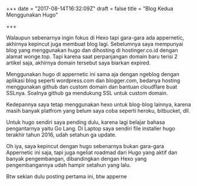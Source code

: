 +++
date = "2017-08-14T16:32:09Z"
draft = false
title = "Blog Kedua Menggunakan Hugo"

+++
Walaupun sebenarnya ingin fokus di Hexo tapi gara-gara ada appernetic, akhirnya kepincut juga membuat blog lagi. Sebelumnya saya mempunyai blog yang menggunakan hugo dan dihosting di hostinger.co.id dengan alamat wonge.top. Tapi karena saat perpanjangan domain baru terisi 2 artikel saja, akhirnya domain tersebut saya biarkan expired.

Menggunakan hugo di appernetic ini sama aja dengan ngeblog dengan aplikasi blog seperti wordpress.com dan blogger.com, bedanya hosting menggunakan github dan custom domain dan bantuan cloudflare buat SSLnya. Soalnya github ga mendukung SSL untuk custom domain.

Kedepannya saya tetap menggunakan hexo untuk blog-blog lainnya, karena masih banyak platfrom yang belum saya coba seperti heroku, bitbucket, dll. 

Untuk hugo sendiri saya pending dulu, karena lagi belajar bahasa pengantarnya yaitu Go Lang. Di Laptop saya sendiri file installer hugo terakhir tahun 2016, udah setahun ga update.

Oh iya, saya kepincut dengan hugo sebenarnya bukan gara-gara Appernetic ini saja, tapi juga ngeliat roadmad dari Hugo yang aktif dan banyak pengembangan, dibandingkan dengan Hexo yang pengembangannya udah hampir setahun yang lalu.

Btw sekian dulu posting pertama ini, btw apperne
